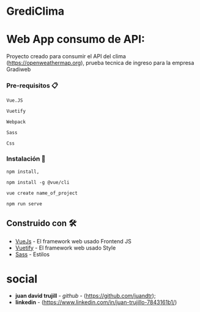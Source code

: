 # GrediClima  
# Web App consumo de API:

Proyecto creado para consumir el API del clima (https://openweathermap.org), prueba tecnica de ingreso para la empresa Gradiweb

### Pre-requisitos 📋

```
Vue.JS
```
```
Vuetify
```
```
Webpack
```
```
Sass
```
```
Css
```

### Instalación 🔧
```
npm install, 

npm install -g @vue/cli
```

```
vue create name_of_project
```

```
npm run serve
```


## Construido con 🛠️

* [VueJs](https://vuejs.org/) - El framework web usado Frontend JS
* [Vuetify](https://vuetifyjs.com/en/) - El framework web usado Style
* [Sass]() - Estilos

# social
* **juan david trujill** - *github* - (https://github.com/juandtr);
* **linkedin** - (https://www.linkedin.com/in/juan-trujillo-7843161b1/)


